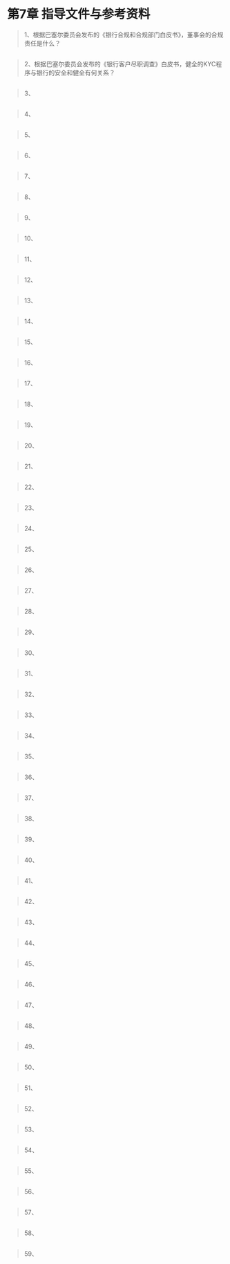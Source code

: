 # 第7章 指导文件与参考资料

> 1、根据巴塞尔委员会发布的《银行合规和合规部门白皮书》，董事会的合规责任是什么？
``` bash

```

> 2、根据巴塞尔委员会发布的《银行客户尽职调查》白皮书，健全的KYC程序与银行的安全和健全有何关系？
``` bash

```

> 3、
``` bash

```

> 4、
``` bash

```

> 5、
``` bash

```

> 6、
``` bash

```

> 7、
``` bash

```

> 8、
``` bash

```

> 9、
``` bash

```

> 10、
``` bash

```

> 11、
``` bash

```

> 12、
``` bash

```

> 13、
``` bash

```

> 14、
``` bash

```

> 15、
``` bash

```

> 16、
``` bash

```

> 17、
``` bash

```

> 18、
``` bash

```

> 19、
``` bash

```

> 20、
``` bash

```

> 21、
``` bash

```

> 22、
``` bash

```

> 23、
``` bash

```

> 24、
``` bash

```

> 25、
``` bash

```

> 26、
``` bash

```

> 27、
``` bash

```

> 28、
``` bash

```

> 29、
``` bash

```

> 30、
``` bash

```

> 31、
``` bash

```

> 32、
``` bash

```

> 33、
``` bash

```

> 34、
``` bash

```

> 35、
``` bash

```

> 36、
``` bash

```

> 37、
``` bash

```

> 38、
``` bash

```

> 39、
``` bash

```

> 40、
``` bash

```

> 41、
``` bash

```

> 42、
``` bash

```

> 43、
``` bash

```

> 44、
``` bash

```

> 45、
``` bash

```

> 46、
``` bash

```

> 47、
``` bash

```

> 48、
``` bash

```

> 49、
``` bash

```

> 50、
``` bash

```

> 51、
``` bash

```

> 52、
``` bash

```

> 53、
``` bash

```

> 54、
``` bash

```

> 55、
``` bash

```

> 56、
``` bash

```

> 57、
``` bash

```

> 58、
``` bash

```

> 59、
``` bash

```
